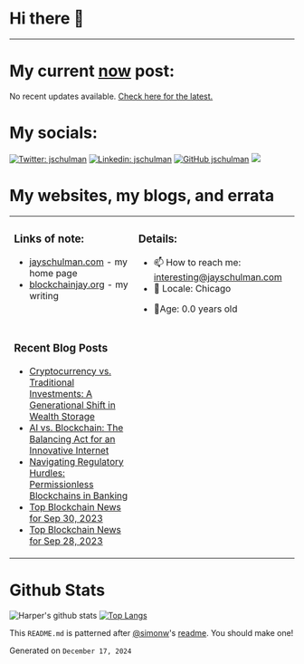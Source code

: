 # Hi there 👋

<!-- bio starts -->


---

# My current [now](https://blockchainjay.org/now) post:

<!-- now starts -->
No recent updates available. [Check here for the latest.](https://jayschulman.com/)
<!-- now ends -->

# My socials:

<!-- social starts -->
[![Twitter: jschulman](https://img.shields.io/twitter/follow/jschulman?style=social)](https://twitter.com/jschulman)
[![Linkedin: jschulman](https://img.shields.io/badge/-jschulman-blue?style=flat&logo=Linkedin&logoColor=white&link=https://www.linkedin.com/in/jschulman/)](https://www.linkedin.com/in/jschulman/)
[![GitHub jschulman](https://img.shields.io/github/followers/jschulman?label=follow&style=social)](https://github.com/jschulman)
[![](https://img.shields.io/github/stars/jschulman?style=social)](https://github.com/jschulman)

<!-- social ends -->

# My websites, my blogs, and errata

<table><tr><td valign="top">

### Links of note:

<!-- links starts -->
- [jayschulman.com](http://jayschulman.com) - my home page
- [blockchainjay.org](http://blockchainjay.org) - my writing



<!-- links ends -->

</td><td valign="top">

### Details:

<!-- details starts -->
- 📫 How to reach me: [interesting@jayschulman.com](mailto:interesting@jayschulman.com)
- 📍 Locale: Chicago
<!-- age starts -->
- 👨Age: 0.0 years old
<!-- age ends -->

<!-- details ends -->

</td></tr><tr><td valign="top">

### Recent Blog Posts

<!-- blog starts -->
* [Cryptocurrency vs. Traditional Investments: A Generational Shift in Wealth Storage](https://blockchainjay.org/posts/cryptocurrency-vs-traditional-investments-a-generational-shift-in-wealth-storage)
* [AI vs. Blockchain: The Balancing Act for an Innovative Internet](https://blockchainjay.org/posts/ai-vs-blockchain-the-balancing-act-for-an-innovative-internet)
* [Navigating Regulatory Hurdles: Permissionless Blockchains in Banking](https://blockchainjay.org/posts/navigating-regulatory-hurdles-the-case-for-permissionless-blockchains-in-banking)
* [Top Blockchain News for Sep 30, 2023](https://blockchainjay.org/posts/top-blockchain-news-for-sep-30-2023)
* [Top Blockchain News for Sep 28, 2023](https://blockchainjay.org/posts/top-blockchain-news-for-sep-28-2023)
<!-- blog ends -->

</td><td valign="top">

</td></tr></table>

# Github Stats

<!-- github_stats starts -->
![Harper's github stats](https://github-readme-stats.vercel.app/api?username=jschulman&show_icons=&private_count=true)
[![Top Langs](https://github-readme-stats.vercel.app/api/top-langs/?username=jschulman&layout=compact)]()

<!-- github_stats ends -->

This `README.md` is patterned after [@simonw](https://twitter.com/simonw)'s [readme](https://simonwillison.net/2020/Jul/10/self-updating-profile-readme/). You should make one!

<!-- date starts -->
Generated on `December 17, 2024`
<!-- date ends -->
